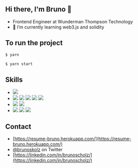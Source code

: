 ## Hi there, I'm Bruno 👋

- Frontend Engineer at Wunderman Thompson Technology
- 🌱 I’m currently learning web3.js and solidity

## To run the project

```bash
$ yarn
```
```bash
$ yarn start
```

## Skills
- ![](https://img.shields.io/badge/OS-Linux-informational?style=flat&logo=linux&logoColor=white&color=6aa6f8)
- ![](https://img.shields.io/badge/Code-TypeScript-informational?style=flat&logo=typescript&logoColor=white&color=6aa6f8)
![](https://img.shields.io/badge/Code-JavaScript-informational?style=flat&logo=javascript&logoColor=white&color=6aa6f8)
![](https://img.shields.io/badge/Code-Solidity-informational?style=flat&logo=ethereum&logoColor=white&color=6aa6f8)
![](https://img.shields.io/badge/Code-PHP-informational?style=flat&logo=php&logoColor=white&color=6aa6f8)
![](https://img.shields.io/badge/Code-Python-informational?style=flat&logo=python&logoColor=white&color=6aa6f8)
- ![](https://img.shields.io/badge/Code-React-informational?style=flat&logo=react&logoColor=white&color=6aa6f8)
![](https://img.shields.io/badge/Code-Angular-informational?style=flat&logo=angular&logoColor=white&color=6aa6f8)
- ![](https://img.shields.io/badge/CMS-Drupal-informational?style=flat&logo=drupal&logoColor=white&color=6aa6f8)
![](https://img.shields.io/badge/Tools-MySQL-informational?style=flat&logo=mysql&logoColor=white&color=6aa6f8)
![](https://img.shields.io/badge/Tools-Docker-informational?style=flat&logo=docker&logoColor=white&color=6aa6f8)

## Contact
- [https://resume-bruno.herokuapp.com/](https://resume-bruno.herokuapp.com/)
- [@brunoskolz](https://twitter.com/brunoskolz) on Twitter
- [https://linkedin.com/in/brunoscholz/](https://linkedin.com/in/brunoscholz/)

<!-- [![Bruno's github stats](https://github-readme-stats.vercel.app/api?username=brunoscholz&show_icons=true&title_color=fff&icon_color=79ff97&text_color=9f9f9f&bg_color=151515&count_private=true)](https://github.com/brunoscholz) -->